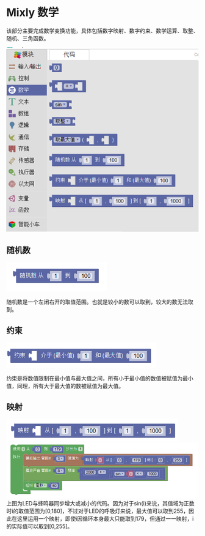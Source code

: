 # Mixly 数学
该部分主要完成数学变换功能，具体包括数字映射、数字约束、数学运算、取整、随机、三角函数。

![](images/04/math1.png)

## 随机数

![](images/04/math2.png)

随机数是一个左闭右开的取值范围。也就是较小的数可以取到，较大的数无法取到。
## 约束

![](images/04/math3.png)

约束是将数值限制在最小值与最大值之间，所有小于最小值的数值被赋值为最小值，同理，所有大于最大值的数被赋值为最大值。
## 映射
![](images/04/math4.png)
![](images/04/math5.png)
上图为LED与蜂鸣器同步增大或减小的代码。因为对于sin(i)来说，其值域为正数时i的取值范围为[0,180]，不过对于LED的呼吸灯来说，最大值可以取到255，因此在这里运用一个映射，即使i因循环本身最大只能取到179，但通过一一映射，i的实际值可以取到[0,255]。